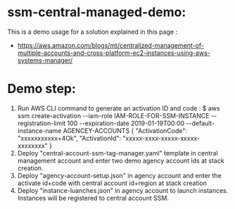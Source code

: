 # ssm-central-managed-demo:
This is a demo usage for a solution explained in this page :
- https://aws.amazon.com/blogs/mt/centralized-management-of-multiple-accounts-and-cross-platform-ec2-instances-using-aws-systems-manager/

# Demo step: 
1. Run AWS CLI command to generate an activation ID and code : 
$  aws ssm create-activation --iam-role IAM-ROLE-FOR-SSM-INSTANCE  --registration-limit 100 --expiration-date 2019-01-19T00:00 --default-instance-name AGENCEY-ACCOUNTS
{
    "ActivationCode": "xxxxxxxxxxx+4Ok",
    "ActivationId": "xxxxx-xxxx-xxxxx-xxxxx-xxxxxxxx"
}
2. Deploy "central-account-ssm-tag-manager.yaml" template in central management account and enter two demo agency account ids at stack creation. 
3. Deploy "agency-account-setup.json" in agency account and enter the activate id+code with central account id+region at stack creation 
3. Deploy "instance-luanches.json" in agency account to launch instances. Instances will be registered to central account SSM. 
